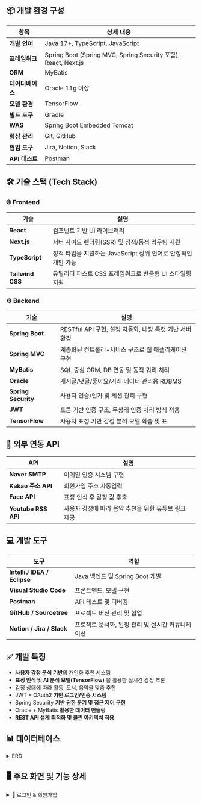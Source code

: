 ## 📦 개발 환경 구성

| 항목 | 상세 내용 |
|------|-----------|
| **개발 언어** | Java 17+, TypeScript, JavaScript |
| **프레임워크** | Spring Boot (Spring MVC, Spring Security 포함), React, Next.js |
| **ORM** | MyBatis |
| **데이터베이스** | Oracle 11g 이상 |
| **모델 환경** | TensorFlow |
| **빌드 도구** | Gradle |
| **WAS** | Spring Boot Embedded Tomcat |
| **형상 관리** | Git, GitHub |
| **협업 도구** | Jira, Notion, Slack |
| **API 테스트** | Postman |


## 🛠️ 기술 스택 (Tech Stack)

### 🌐 Frontend

| 기술 | 설명 |
|------|------|
| **React** | 컴포넌트 기반 UI 라이브러리 |
| **Next.js** | 서버 사이드 렌더링(SSR) 및 정적/동적 라우팅 지원 |
| **TypeScript** | 	정적 타입을 지원하는 JavaScript 상위 언어로 안정적인 개발 가능 |
| **Tailwind CSS** | 유틸리티 퍼스트 CSS 프레임워크로 반응형 UI 스타일링 지원 |

### ⚙ Backend

| 기술 | 설명 |
|------|------|
| **Spring Boot** | RESTful API 구현, 설정 자동화, 내장 톰캣 기반 서버 환경 |
| **Spring MVC** | 계층화된 컨트롤러-서비스 구조로 웹 애플리케이션 구현 |
| **MyBatis** | SQL 중심 ORM, DB 연동 및 동적 쿼리 처리 |
| **Oracle** | 게시글/댓글/좋아요/거래 데이터 관리용 RDBMS |
| **Spring Security** | 사용자 인증/인가 및 세션 관리 구현 |
| **JWT** | 토큰 기반 인증 구조, 무상태 인증 처리 방식 적용 |
| **TensorFlow** | 	사용자 표정 기반 감정 분석 모델 학습 및 표 |

## 🔌 외부 연동 API
| API | 설명 |
|------|------|
| **Naver SMTP** | 이메일 인증 시스템 구현  |
| **Kakao 주소 API** | 회원가입 주소 자동입력  |
| **Face API** | 표정 인식 후 감정 값 추출  |
| **Youtube RSS  API** | 사용자 감정에 따라 음악 추천을 위한 유튜브 링크 제공  |

## 💻 개발 도구

| 도구 | 역할 |
|------|------|
| **IntelliJ IDEA / Eclipse** | Java 백엔드 및 Spring Boot 개발 |
| **Visual Studio Code** | 프론트엔드, 모델 구현 |
| **Postman** | API 테스트 및 디버깅 |
| **GitHub / Sourcetree** | 프로젝트 버전 관리 및 협업 |
| **Notion / Jira / Slack** | 프로젝트 문서화, 일정 관리 및 실시간 커뮤니케이션 |

## ✅ 개발 특징

- **사용자 감정 분석 기반**의 개인화 추천 시스템
- **표정 인식 및 AI 분석 모델(TensorFlow)** 을 활용한 실시간 감정 추론
- 감정 상태에 따라 활동, 도서, 음악을 맞춤 추천
- JWT + OAuth2 **기반 로그인/인증 시스템**
- Spring Security **기반 권한 분기 및 접근 제어 구현**
- Oracle + MyBatis **활용한 데이터 핸들링**
- **REST API 설계 최적화 및 클린 아키텍처 적용**

## 📊 데이터베이스 
<a name="trade-section-top-erd"></a>
<details>
<summary>ERD</summary>
  <br>
<ul>
  <li><b>사용자 관리</b>
    <ul>
      <li>USERINFO: 사용자 기본 정보</li>
      <li>USER_SESSIONS: 유저 세션 관리</li>
    </ul>
  </li>
<br>
  <li><b>도서 관리</b>
    <ul>
      <li>BOOKINFO: 도서 정보</li>
      <li>BOOK_BORROW / BOOK_RECORD: 도서 대출 및 반납 기록</li>
      <li>BOOK_REVIEW / BOOK_WISHLIST: 도서 리뷰 및 관심 도서 목록</li>
    </ul>
  </li>
<br>
  <li><b>커뮤니티 기능</b>
    <ul>
      <li>BOARD: 게시판</li>
      <li>BOARD_COMMENT: 댓글</li>
      <li>BOARD_LIKES: 게시글 추천</li>
    </ul>
  </li>
<br>
  <li><b>공지사항</b>
    <ul>
      <li>NOTICE: 운영자 공지사항 관리</li>
    </ul>
  </li>
<br>
  <li><b>중고 도서 거래</b>
    <ul>
      <li>TRADE_POST: 중고 도서 게시글</li>
      <li>TRADE_FAVORITE: 관심 등록 기능</li>
      <li>TRADE_RECORD: 거래 완료 기록</li>
    </ul>
  </li>
<br>
  <li><b>실시간 채팅</b>
    <ul>
      <li>TRADE_CHATROOM: 채팅방</li>
      <li>TRADE_CHATMESSAGE: 채팅 메시지</li>
    </ul>
  </li>
<br>
  <li><b>사용자 알림</b>
    <ul>
      <li>NOTIFICATIONS: 이벤트 및 메시지 알림 시스템</li>
    </ul>
  </li>
</ul>
<br>
  
## 📌 전체 ERD
![MoodSync](https://github.com/pingpingeee/MoodSync/blob/main/lib/images/erd/erd.png?raw=true)

### 🔝 [이 섹션 맨 위로 이동](#trade-section-top-erd)
</details>

## 🖥 주요 화면 및 기능 상세

<a name="trade-section-top1"></a>
<details>
<summary>🔐 로그인 & 회원가입</summary>



### 🔝 [이 섹션 맨 위로 이동](#trade-section-top1)
---
</details>

